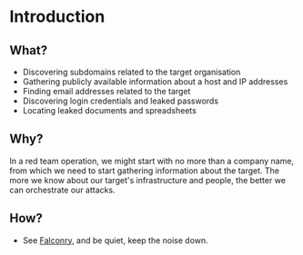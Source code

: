 # Introduction

## What?

* Discovering subdomains related to the target organisation
* Gathering publicly available information about a host and IP addresses
* Finding email addresses related to the target
* Discovering login credentials and leaked passwords
* Locating leaked documents and spreadsheets

## Why?

In a red team operation, we might start with no more than a company name, from which we need to start gathering 
information about the target. The more we know about our target's infrastructure and people, the better we can 
orchestrate our attacks.

## How?

* See [Falconry](https://tymyrddin.github.io/red-recon/), and be quiet, keep the noise down.